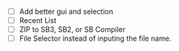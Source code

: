 - [ ] Add better gui and selection
- [ ] Recent List 
- [ ] ZIP to SB3, SB2, or SB Compiler 
- [ ] File Selector instead of inputing the file name.
